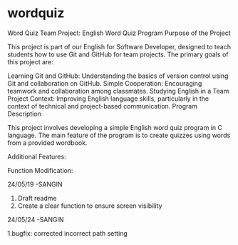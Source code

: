# wordquiz
Word Quiz
Team Project: English Word Quiz Program
Purpose of the Project



This project is part of our English for Software Developer, designed to teach students how to use Git and GitHub for team projects. The primary goals of this project are:

Learning Git and GitHub: Understanding the basics of version control using Git and collaboration on GitHub.
Simple Cooperation: Encouraging teamwork and collaboration among classmates.
Studying English in a Team Project Context: Improving English language skills, particularly in the context of technical and project-based communication.
Program Description


This project involves developing a simple English word quiz program in C language. The main feature of the program is to create quizzes using words from a provided wordbook.




Additional Features:





Function Modification:

24/05/19 -SANGIN
1. Draft readme
2. Create a clear function to ensure screen visibility


24/05/24 -SANGIN

1.bugfix: corrected incorrect path setting
